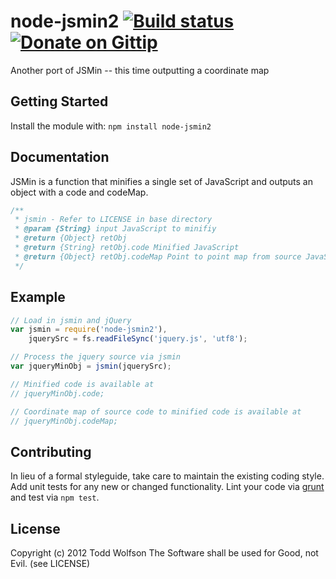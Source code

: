 # node-jsmin2  [![Build status](https://travis-ci.org/twolfson/node-jsmin2.svg?branch=master)](https://travis-ci.org/twolfson/node-jsmin2) [![Donate on Gittip](http://badgr.co/gittip/twolfson.png)](https://www.gittip.com/twolfson/)

Another port of JSMin -- this time outputting a coordinate map

## Getting Started
Install the module with: `npm install node-jsmin2`

## Documentation
JSMin is a function that minifies a single set of JavaScript and outputs an object with a code and codeMap.
```js
/**
 * jsmin - Refer to LICENSE in base directory
 * @param {String} input JavaScript to minifiy
 * @return {Object} retObj
 * @return {String} retObj.code Minified JavaScript
 * @return {Object} retObj.codeMap Point to point map from source JavaScript to minified JavaScript
 */
```

## Example
```js
// Load in jsmin and jQuery
var jsmin = require('node-jsmin2'),
    jquerySrc = fs.readFileSync('jquery.js', 'utf8');

// Process the jquery source via jsmin
var jqueryMinObj = jsmin(jquerySrc);

// Minified code is available at
// jqueryMinObj.code;

// Coordinate map of source code to minified code is available at
// jqueryMinObj.codeMap;
```

## Contributing
In lieu of a formal styleguide, take care to maintain the existing coding style. Add unit tests for any new or changed functionality. Lint your code via [grunt](http://gruntjs.com/) and test via `npm test`.

## License
Copyright (c) 2012 Todd Wolfson
The Software shall be used for Good, not Evil. (see LICENSE)
